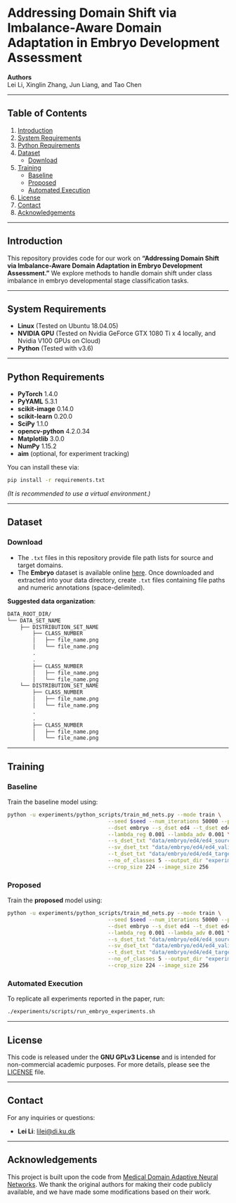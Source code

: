 # Addressing Domain Shift via Imbalance-Aware Domain Adaptation in Embryo Development Assessment

**Authors**  
Lei Li, Xinglin Zhang, Jun Liang, and Tao Chen

---

## Table of Contents
1. [Introduction](#introduction)  
2. [System Requirements](#system-requirements)  
3. [Python Requirements](#python-requirements)  
4. [Dataset](#dataset)  
   - [Download](#download)  
5. [Training](#training)  
   - [Baseline](#baseline)  
   - [Proposed](#proposed)  
   - [Automated Execution](#automated-execution)  
6. [License](#license)  
7. [Contact](#contact)  
8. [Acknowledgements](#acknowledgements)

---

## Introduction
This repository provides code for our work on **“Addressing Domain Shift via Imbalance-Aware Domain Adaptation in Embryo Development Assessment.”** We explore methods to handle domain shift under class imbalance in embryo developmental stage classification tasks.

---

## System Requirements
- **Linux** (Tested on Ubuntu 18.04.05)  
- **NVIDIA GPU** (Tested on Nvidia GeForce GTX 1080 Ti x 4 locally, and Nvidia V100 GPUs on Cloud)  
- **Python** (Tested with v3.6)

---

## Python Requirements
- **PyTorch** 1.4.0  
- **PyYAML** 5.3.1  
- **scikit-image** 0.14.0  
- **scikit-learn** 0.20.0  
- **SciPy** 1.1.0  
- **opencv-python** 4.2.0.34  
- **Matplotlib** 3.0.0  
- **NumPy** 1.15.2  
- **aim** (optional, for experiment tracking)

You can install these via:
```bash
pip install -r requirements.txt
```
*(It is recommended to use a virtual environment.)*

---

## Dataset

### Download
- The `.txt` files in this repository provide file path lists for source and target domains.
- The **Embryo** dataset is available online [here](https://osf.io/3kc2d/). Once downloaded and extracted into your data directory, create `.txt` files containing file paths and numeric annotations (space-delimited).

**Suggested data organization**:
```bash
DATA_ROOT_DIR/
└── DATA_SET_NAME
    ├── DISTRIBUTION_SET_NAME
        ├── CLASS_NUMBER
        │   ├── file_name.png
        │   └── file_name.png
        .
        .
        ├── CLASS_NUMBER
        │   ├── file_name.png
        │   └── file_name.png
    └── DISTRIBUTION_SET_NAME
        ├── CLASS_NUMBER
        │   ├── file_name.png
        │   └── file_name.png
        .
        .
        ├── CLASS_NUMBER
        │   ├── file_name.png
        │   └── file_name.png
```

---

## Training

### Baseline
Train the baseline model using:
```bash
python -u experiments/python_scripts/train_md_nets.py --mode train \
                                --seed $seed --num_iterations 50000 --patience 2000 --test_interval 50 --snapshot_interval 1000 \
                                --dset embryo --s_dset ed4 --t_dset ed4 --lr 0.001 \
                                --lambda_reg 0.001 --lambda_adv 0.001 \
                                --s_dset_txt "data/embryo/ed4/ed4_source_same_domain.txt" \
                                --sv_dset_txt "data/embryo/ed4/ed4_validation.txt" \
                                --t_dset_txt "data/embryo/ed4/ed4_target_same_domain.txt" --loss_mode default \
                                --no_of_classes 5 --output_dir "experiments" --gpu_id 0 --arch ResNet50 \
                                --crop_size 224 --image_size 256
```

### Proposed
Train the **proposed** model using:
```bash
python -u experiments/python_scripts/train_md_nets.py --mode train \
                                --seed $seed --num_iterations 50000 --patience 2000 --test_interval 50 --snapshot_interval 1000 \
                                --dset embryo --s_dset ed4 --t_dset ed4 --lr 0.001 \
                                --lambda_reg 0.001 --lambda_adv 0.001 \
                                --s_dset_txt "data/embryo/ed4/ed4_source_same_domain.txt" \
                                --sv_dset_txt "data/embryo/ed4/ed4_validation.txt" \
                                --t_dset_txt "data/embryo/ed4/ed4_target_same_domain.txt" --loss_mode proposed \
                                --no_of_classes 5 --output_dir "experiments" --gpu_id 0 --arch ResNet50 \
                                --crop_size 224 --image_size 256
```

### Automated Execution
To replicate all experiments reported in the paper, run:
```bash
./experiments/scripts/run_embryo_experiments.sh
```

---

## License
This code is released under the **GNU GPLv3 License** and is intended for non-commercial academic purposes. For more details, please see the [LICENSE](LICENSE) file.

---

## Contact
For any inquiries or questions:
- **Lei Li**: [lilei@di.ku.dk](mailto:lilei@di.ku.dk)  


---

## Acknowledgements
This project is built upon the code from [Medical Domain Adaptive Neural Networks](https://github.com/shafieelab/Medical-Domain-Adaptive-Neural-Networks). We thank the original authors for making their code publicly available, and we have made some modifications based on their work.
